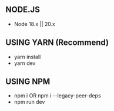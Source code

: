 ## NODE.JS

- Node 18.x || 20.x

## USING YARN (Recommend)

- yarn install
- yarn dev

## USING NPM

- npm i OR npm i --legacy-peer-deps
- npm run dev
